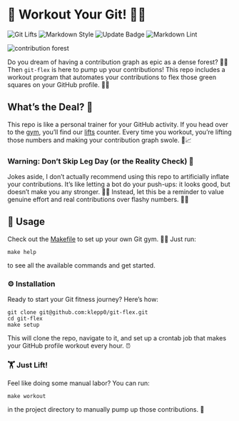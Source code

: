 # 💪 Workout Your Git! 🏋️‍♂️

![Git Lifts](https://img.shields.io/badge/Git_Lifts_💪-920-blue) ![Markdown Style](https://img.shields.io/badge/Markdown_Style-Prettier-ff69b4.svg) ![Update Badge](https://github.com/klepp0/git-flex/actions/workflows/update-badge.yml/badge.svg) ![Markdown Lint](https://github.com/klepp0/git-flex/actions/workflows/markdown-lint.yml/badge.svg)

![contribution forest](https://yceffort.kr/_next/image?url=%2F2022%2F01%2Fimages%2Fgit-contribution-graph.png&w=3840&q=75)

Do you dream of having a contribution graph as epic as a dense forest? 🌲🌲 Then `git-flex` is here to pump up your contributions! This repo includes a workout program that automates your contributions to flex those green squares on your GitHub profile. 💚💪

## What’s the Deal? 🤔

This repo is like a personal trainer for your GitHub activity. If you head over to the [gym](./gym), you’ll find our [lifts](./gym/lifts.txt) counter. Every time you workout, you’re lifting those numbers and making your contribution graph swole. 💪📈

### Warning: Don’t Skip Leg Day (or the Reality Check) 🚨

Jokes aside, I don’t actually recommend using this repo to artificially inflate your contributions. It’s like letting a bot do your push-ups: it looks good, but doesn’t make you any stronger. 💁‍♂️ Instead, let this be a reminder to value genuine effort and real contributions over flashy numbers. 🚀✨

## 🚀 Usage

Check out the [Makefile](./Makefile) to set up your own Git gym. 🏋️‍♀️ Just run:

```shell
make help
```

to see all the available commands and get started.

### ⚙️ Installation

Ready to start your Git fitness journey? Here’s how:

```shell
git clone git@github.com:klepp0/git-flex.git
cd git-flex
make setup
```

This will clone the repo, navigate to it, and set up a crontab job that makes your GitHub profile workout every hour. ⏰

### 🏋️ Just Lift!

Feel like doing some manual labor? You can run:

```shell
make workout
```

in the project directory to manually pump up those contributions. 💪
